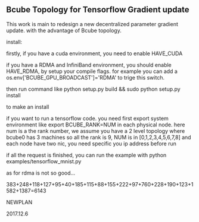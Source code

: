## Bcube Topology for Tensorflow Gradient update

This work is main to redesign a new decentralized parameter gradient update. 
with the advantage of Bcube topology.


install:

firstly, if you have a cuda environment, you need to enable HAVE_CUDA

if you have a RDMA and InfiniBand environment, you should enable HAVE_RDMA, by setup your compile flags.
    for example you can add a os.env['BCUBE_GPU_BROADCAST']='RDMA' to trige this switch.

then run command like 
python setup.py build && sudo python setup.py install

to make an install

if you want to run a tensorflow code. you need first export system environment like
export BCUBE_RANK=NUM 
in each physical node.
here num is a the rank number, we assume you have a 2 level topology where bcube0 has 3 machines
so all the rank is 9, NUM is in [0,1,2,3,4,5,6,7,8]
and each node have two nic, you need specific you ip address before run

if all the request is finished, you can run the example with 
python examples/tensorflow_mnist.py

as for rdma is not so good...

383+248+118+127+95+40+185+115+88+155+222+97+760+228+190+123+1582+1387=6143

NEWPLAN

2017.12.6
